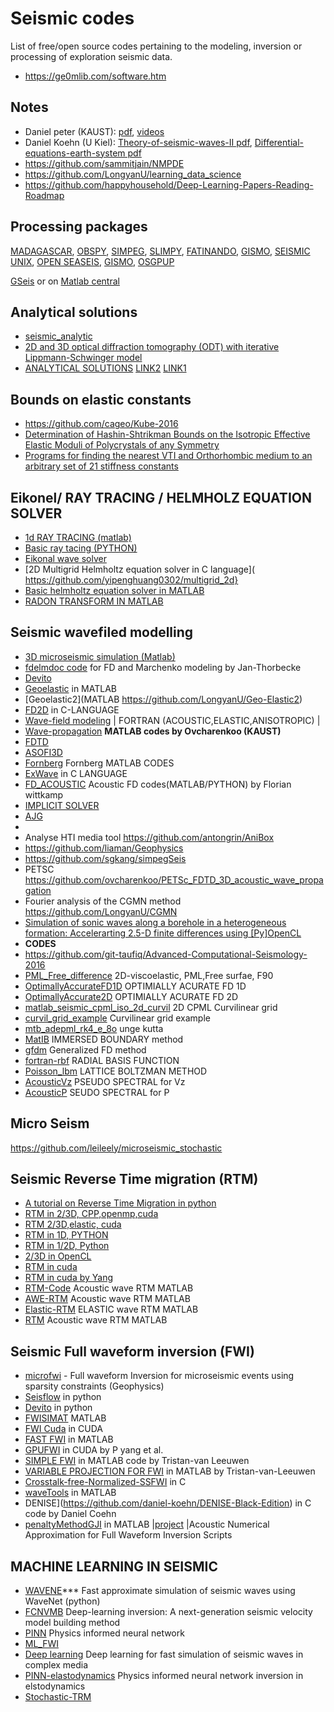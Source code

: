 # Seismic codes
List of free/open source codes pertaining to the modeling, inversion or processing of exploration seismic data. 
* https://ge0mlib.com/software.htm

## Notes
* Daniel peter (KAUST): [pdf](https://github.com/danielpeter/teaching-computational-geophysics ), [videos](https://www.youtube.com/watch?v=t_sJcFkU4Nc&list=PL7cRg1PSqkYsqmMVC_6SZjj6Oh9WesDig)
* Daniel Koehn (U Kiel): [Theory-of-seismic-waves-II pdf](https://github.com/daniel-koehn/Theory-of-seismic-waves-II), [Differential-equations-earth-system pdf ](https://github.com/daniel-koehn/Differential-equations-earth-system)
* https://github.com/sammitjain/NMPDE
* https://github.com/LongyanU/learning_data_science
* https://github.com/happyhousehold/Deep-Learning-Papers-Reading-Roadmap



## Processing packages 
[MADAGASCAR](https://github.com/ahay ), 
[OBSPY](https://github.com/obspy/obspy), 
[SIMPEG](https://github.com/simpeg/simpeg), 
[SLIMPY](https://github.com/slimgroup/SLIMpy),
[FATINANDO](https://github.com/fatiando/fatiando),
[GISMO](https://github.com/geoscience-community-codes/GISMO/),
[SEISMIC UNIX](https://github.com/JohnWStockwellJr/SeisUnix),
[OPEN SEASEIS](https://github.com/JohnWStockwellJr/OpenSeaSeis),
[GISMO](https://github.com/geoscience-community-codes/GISMO),
[OSGPUP](https://github.com/mheriyanto/OSGPUP)

[GSeis](https://github.com/kerim371/G_Seis) or on [Matlab central](https://in.mathworks.com/matlabcentral/mlc-downloads/downloads/f39a635d-d166-4396-9b6a-65bc4b78db4b/a670c38e-2653-4226-aee8-1c3eb4553534/images/screenshot.jpg)



## Analytical solutions 
* [seismic_analytic](https://github.com/gfabieno/seismic_analytic) 
* [2D and 3D optical diffraction tomography (ODT) with iterative Lippmann-Schwinger model](https://github.com/YangFangShu/Lippmann-Schwinger)
* [ANALYTICAL SOLUTIONS](https://github.com/LongyanU/Geo-elastic3) [LINK2](https://github.com/LongyanU/Geo-Elastic2)   [LINK1](https://github.com/LongyanU/Geo-Elastic) 


## Bounds on elastic constants 
* https://github.com/cageo/Kube-2016
* [Determination of Hashin-Shtrikman Bounds on the Isotropic Effective Elastic Moduli of Polycrystals of any Symmetry](https://github.com/cageo/Brown-2015)
* [Programs for finding the nearest VTI and Orthorhombic medium to an arbitrary set of 21 stiffness constants](https://software.seg.org/2005/0001/index.html)



## Eikonel/ RAY TRACING / HELMHOLZ EQUATION SOLVER
* [1d RAY TRACING (matlab)](https://github.com/TcheL/RT1D|) 
* [Basic ray tacing (PYTHON)](https://github.com/jmcmahan/basic_numpy_raytracer) 
* [Eikonal wave solver](https://github.com/antongrin/eikonal-tutorial)
* [2D Multigrid  Helmholtz equation solver in C language]( https://github.com/yipenghuang0302/multigrid_2d}   
* [Basic helmholtz equation solver in MATLAB](https://github.com/jmcmahan/Basic-2D-Helmholtz-Solver) 
* [RADON TRANSFORM IN MATLAB](https://github.com/cageo/Schultz-2012)


## Seismic wavefiled modelling 
* [3D microseismic simulation (Matlab)](https://github.com/leileely/microseismic_stochastic) 
* [fdelmdoc code](https://github.com/JanThorbecke/OpenSource) for FD and Marchenko modeling by Jan-Thorbecke 
* [Devito](https://github.com/slimgroup/Devito-Examples)          
* [Geoelastic](https://github.com/LongyanU/Geo-elastic3)          in MATLAB
* [Geoelastic2](MATLAB https://github.com/LongyanU/Geo-Elastic2)  
* [FD2D](https://github.com/LongyanU/FD2D_ModelPre )             in C-LANGUAGE
* [Wave-field modeling](https://github.com/lupanlpb/numerical-modeling-of-wave-field) | FORTRAN (ACOUSTIC,ELASTIC,ANISOTROPIC)  |
* [Wave-propagation](https://github.com/ovcharenkoo/WaveProp_in_MATLAB )  **MATLAB codes by Ovcharenkoo (KAUST)**
* [FDTD](https://github.com/ovcharenkoo/CUDA_FDTD_2D_acoustic_wave_propagation)
* [ASOFI3D](https://github.com/swag-kaust/ASOFI3D)     
* [Fornberg](https://github.com/LongyanU/Fornberg)     Fornberg  MATLAB   CODES
* [ExWave](https://github.com/LongyanU/SOFTX_2018_172) in C LANGUAGE 
* [FD_ACOUSTIC](https://github.com/florianwittkamp/FD_ACOUSTIC) Acoustic FD codes(MATLAB/PYTHON) by Florian wittkamp
* [IMPLICIT SOLVER](https://github.com/LongyanU/Implicit2) 
* [AJG](https://github.com/LongyanU/AJG)
* 
* Analyse HTI media tool  https://github.com/antongrin/AniBox
* https://github.com/liaman/Geophysics 
* https://github.com/sgkang/simpegSeis
* PETSC https://github.com/ovcharenkoo/PETSc_FDTD_3D_acoustic_wave_propagation
* Fourier analysis of the CGMN method   https://github.com/LongyanU/CGMN
* [Simulation of sonic waves along a borehole in a heterogeneous formation: Accelerarting 2.5-D finite differences using [Py]OpenCL](https://github.com/cageo/Iturraran-Viveros-2013/blob/master/FD25D_CL.py)
* **CODES**  
* https://github.com/git-taufiq/Advanced-Computational-Seismology-2016
* [PML_Free_difference](https://github.com/seismobassoon/PML_Free_difference) 2D-viscoelastic, PML,Free surfae, F90
* [OptimallyAccurateFD1D](https://github.com/seismobassoon/OptimallyAccurateFD1D) OPTIMIALLY ACURATE FD 1D 
* [OptimallyAccurate2D](https://github.com/seismobassoon/OptimallyAccurate2D) OPTIMIALLY ACURATE FD 2D
* [matlab_seismic_cpml_iso_2d_curvil](https://github.com/ovcharenkoo/matlab_seismic_cpml_iso_2d_curvil) 2D CPML Curvilinear grid 
* [curvil_grid_example](https://github.com/ovcharenkoo/curvil_grid_example)  Curvilinear grid example
* [mtb_adepml_rk4_e_8o](https://github.com/ovcharenkoo/mtb_adepml_rk4_e_8o) unge kutta 
* [MatIB](https://github.com/eldila/MatIB)  IMMERSED BOUNDARY method 
* [gfdm](https://github.com/ivan-pi/gfdm)  Generalized FD method
* [fortran-rbf](https://github.com/ivan-pi/fortran-rbf) RADIAL BASIS FUNCTION 
* [Poisson_lbm](https://github.com/ivan-pi/poisson_lbm) LATTICE BOLTZMAN METHOD 
* [AcousticVz](https://github.com/LongyanU/AcousticVz) PSEUDO SPECTRAL for Vz
* [AcousticP](https://github.com/LongyanU/AcousticP) SEUDO SPECTRAL for P

## Micro Seism
https://github.com/leileely/microseismic_stochastic


## Seismic Reverse Time migration (RTM)
* [A tutorial on Reverse Time Migration in python](https://github.com/antongrin/rtm-migration-tutorial/) 
* [RTM in 2/3D, CPP,openmp,cuda](https://github.com/brightskiesinc/Reverse_Time_Migration)
* [RTM 2/3D,elastic, cuda](https://github.com/GEOZ1/2D_and_3D_elastic_reverse_time_migration)
* [RTM in 1D, PYTHON](https://github.com/ar4/lsrtm_1d)
* [RTM in 1/2D, Python](https://github.com/geraldo7junior/python-rtm-algorithm)
* [2/3D in OpenCL](https://github.com/gfabieno/SeisCL)
* [RTM in cuda](https://software.seg.org/2019/0001/index.html)
* [RTM in cuda by Yang](https://github.com/cageo/Yang-2014)
* [RTM-Code](https://github.com/ejchicaq-unal/RTM-MatLab-Code) Acoustic wave RTM MATLAB 
* [AWE-RTM](https://github.com/AlbertZhangHIT/AWE-Reverve-Time-Migration)  Acoustic wave RTM MATLAB 
* [Elastic-RTM](https://github.com/zhoushiqi47/elastic-RTM-matlab)       ELASTIC wave RTM MATLAB 
* [RTM](https://github.com/happyhousehold/Code_Matlab_RTM/ )             Acoustic wave RTM MATLAB


## Seismic Full waveform inversion (FWI)
* [microfwi](https://github.com/bshekar/microfwi) - Full waveform Inversion for microseismic events using sparsity constraints (Geophysics) 
* [Seisflow](https://github.com/happyhousehold/seisflows) in python
* [Devito]( https://github.com/AlbertZhangHIT/devito-fwi ) in python
* [FWISIMAT](https://github.com/sagarpgs/FWISIMAT) MATLAB
* [FWI Cuda](https://github.com/jedfang/FWI-using-temporal-fourth-FD-modelling) in CUDA 
* [FAST FWI](https://github.com/geobook2015/fastFWI) in MATLAB 
* [GPUFWI](https://software.seg.org/2015/0003/index.html) in  CUDA by P yang et al.
* [SIMPLE FWI](https://github.com/TristanvanLeeuwen/SimpleFWI) in MATLAB  code by Tristan-van Leeuwen
* [VARIABLE PROJECTION FOR FWI](https://github.com/TristanvanLeeuwen/Variable-Projection-for-FWI) in MATLAB by Tristan-van-Leeuwen
* [Crosstalk-free-Normalized-SSFWI](https://github.com/qingchenzhang/Crosstalk-free-Normalized-SSFWI) in C
* [waveTools](https://github.com/stephenshank/wavetools)            in  MATLAB 
* DENISE](https://github.com/daniel-koehn/DENISE-Black-Edition)    in C code by Daniel Coehn
* [penaltyMethodGJI](https://github.com/slimgroup/PenaltyMethodGJI)  in  MATLAB 
|[project](https://github.com/mikaelyuan/TPG4155-Project-Autumn-2018-10022-10024) |Acoustic Numerical Approximation for Full Waveform Inversion Scripts 


## MACHINE LEARNING IN SEISMIC 
* [WAVENE](https://github.com/benmoseley/seismic-simulation-wavenet)*** Fast approximate simulation of seismic waves using WaveNet (python)
* [FCNVMB](https://github.com/YangFangShu/FCNVMB-Deep-learning-based-seismic-velocity-model-building) Deep-learning inversion: A next-generation seismic velocity model building method
* [PINN](https://github.com/geobook2015/PINNeikonal/tree/master/codes) Physics informed neural network 
* [ML_FWI](https://github.com/Ursula-Iturraran/ML_full_wave_Inversion) 
* [Deep learning](https://github.com/benmoseley/seismic-simulation-complex-media) Deep learning for fast simulation of seismic waves in complex media 
* [PINN-elastodynamics](https://github.com/ovcharenkoo/PINN-elastodynamics) Physics informed neural network inversion in elstodynamics 
* [Stochastic-TRM](https://github.com/cwkinros/Stochastic-TRM)  

